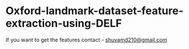 # Oxford-landmark-dataset-feature-extraction-using-DELF

If you want to get the features contact - shuvamd210@gmail.com
